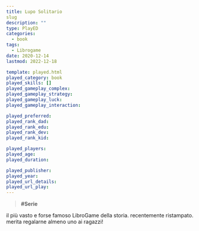 ```yaml
---
title: Lupo Solitario
slug
description: ""
type: PlayED
categories:
  - book
tags:
  - Librogame
date: 2020-12-14
lastmod: 2022-12-18

template: played.html
played_category: book
played_skills: []
played_gameplay_complex:
played_gameplay_strategy:
played_gameplay_luck:
played_gameplay_interaction:

played_preferred:
played_rank_dad: 
played_rank_edu:
played_rank_dev:
played_rank_kid: 

played_players: 
played_age: 
played_duration: 

played_publisher: 
played_year: 
played_url_details: 
played_url_play: 
---
```


> **#Serie**   

il più vasto e forse famoso LibroGame della storia.
recentemente ristampato. merita regalarne almeno uno ai ragazzi!




